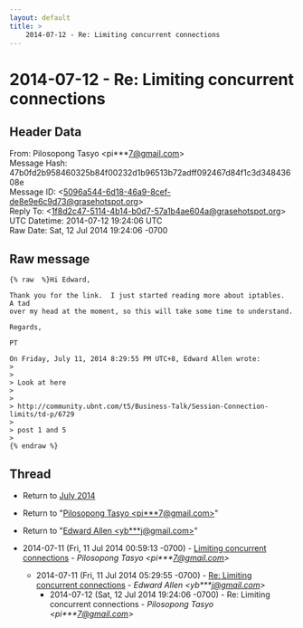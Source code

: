 ```yaml
---
layout: default
title: >
    2014-07-12 - Re: Limiting concurrent connections
---
```


# 2014-07-12 - Re: Limiting concurrent connections

## Header Data

From: Pilosopong Tasyo \<pi***7@gmail.com\><br>
Message Hash: 47b0fd2b958460325b84f00232d1b96513b72adff092467d84f1c3d34843608e<br>
Message ID: \<5096a544-6d18-46a9-8cef-de8e9e6c9d73@grasehotspot.org\><br>
Reply To: \<1f8d2c47-5114-4b14-b0d7-57a1b4ae604a@grasehotspot.org\><br>
UTC Datetime: 2014-07-12 19:24:06 UTC<br>
Raw Date: Sat, 12 Jul 2014 19:24:06 -0700<br>

## Raw message

```
{% raw  %}Hi Edward,

Thank you for the link.  I just started reading more about iptables.  A tad 
over my head at the moment, so this will take some time to understand.

Regards,

PT

On Friday, July 11, 2014 8:29:55 PM UTC+8, Edward Allen wrote:
>
>
> Look at here
>
>
> http://community.ubnt.com/t5/Business-Talk/Session-Connection-limits/td-p/6729
>
> post 1 and 5
>
{% endraw %}
```

## Thread

+ Return to [July 2014](/archive/2014/07)

+ Return to "[Pilosopong Tasyo <pi***7<span>@</span>gmail.com>](/authors/pi___7_at_gmail_com)"
+ Return to "[Edward Allen <yb***j<span>@</span>gmail.com>](/authors/yb___j_at_gmail_com)"

+ 2014-07-11 (Fri, 11 Jul 2014 00:59:13 -0700) - [Limiting concurrent connections](/archive/2014/07/f210dd51f568e2c6195e2f3ad416daa393c1c49a235484eef86c34d5b928d31f) - _Pilosopong Tasyo \<pi***7@gmail.com\>_
  + 2014-07-11 (Fri, 11 Jul 2014 05:29:55 -0700) - [Re: Limiting concurrent connections](/archive/2014/07/95f6c441bc44020018505c49252ccf5106e09d6ddafd29b17b5df071ba4a922d) - _Edward Allen \<yb***j@gmail.com\>_
    + 2014-07-12 (Sat, 12 Jul 2014 19:24:06 -0700) - Re: Limiting concurrent connections - _Pilosopong Tasyo \<pi***7@gmail.com\>_

